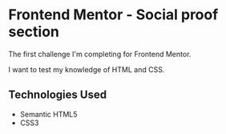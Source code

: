 # Frontend Mentor - Social proof section

The first challenge I'm completing for Frontend Mentor.

I want to test my knowledge of HTML and CSS. 

## Technologies Used

- Semantic HTML5
- CSS3